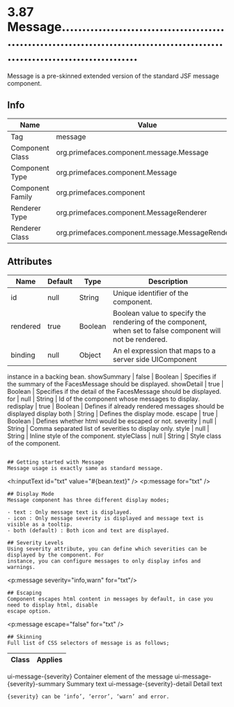 # 3.87 Message.............................................................................................................................

Message is a pre-skinned extended version of the standard JSF message component.

## Info

| Name | Value |
| - | - |
| Tag | message
| Component Class | org.primefaces.component.message.Message
| Component Type | org.primefaces.component.Message
| Component Family | org.primefaces.component |
| Renderer Type | org.primefaces.component.MessageRenderer
| Renderer Class | org.primefaces.component.message.MessageRenderer

## Attributes

| Name | Default | Type | Description | 
| --- | --- | --- | --- |
id | null | String | Unique identifier of the component.
rendered | true | Boolean | Boolean value to specify the rendering of the component, when set to false component will not be rendered.
binding | null | Object | An el expression that maps to a server side UIComponent
instance in a backing bean.
showSummary | false | Boolean | Specifies if the summary of the FacesMessage should be
displayed.
showDetail | true | Boolean | Specifies if the detail of the FacesMessage should be
displayed.
for | null | String | Id of the component whose messages to display.
redisplay | true | Boolean | Defines if already rendered messages should be displayed
display both | String | Defines the display mode.
escape | true | Boolean | Defines whether html would be escaped or not.
severity | null | String | Comma separated list of severities to display only.
style | null | String | Inline style of the component.
styleClass | null | String | Style class of the component.
```

## Getting started with Message
Message usage is exactly same as standard message.

```
<h:inputText id="txt" value="#{bean.text}" />
<p:message for="txt" />
```
## Display Mode
Message component has three different display modes;

- text : Only message text is displayed.
- icon : Only message severity is displayed and message text is visible as a tooltip.
- both (default) : Both icon and text are displayed.

## Severity Levels
Using severity attribute, you can define which severities can be displayed by the component. For
instance, you can configure messages to only display infos and warnings.

```
<p:message severity="info,warn" for="txt"/>
```
## Escaping
Component escapes html content in messages by default, in case you need to display html, disable
escape option.

```
<p:message escape="false" for="txt" />
```
## Skinning
Full list of CSS selectors of message is as follows;

```
| Class | Applies | 
| --- | --- | 
ui-message-{severity} Container element of the message
ui-message-{severity}-summary Summary text
ui-message-{severity}-detail Detail text
```
{severity} can be ‘info’, ‘error’, ‘warn’ and error.

